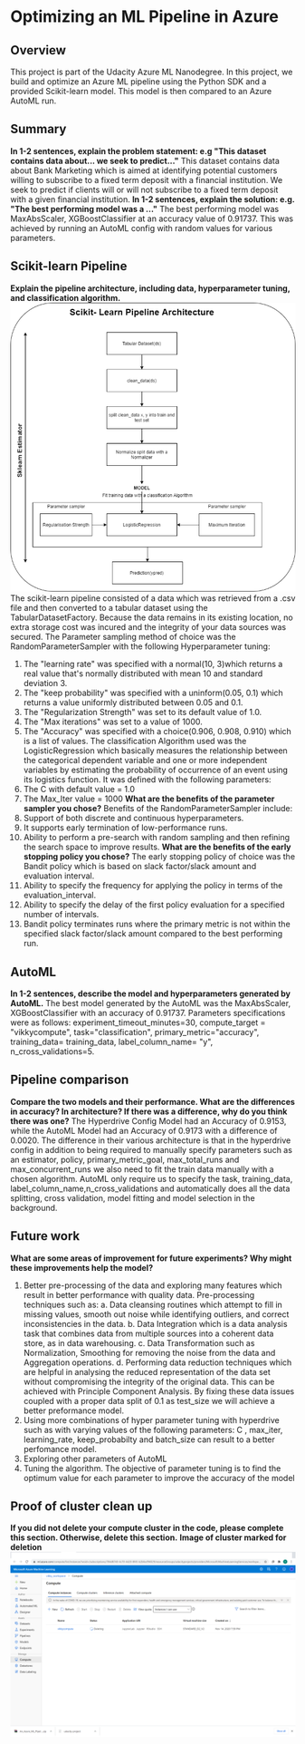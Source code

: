 # Optimizing an ML Pipeline in Azure

## Overview
This project is part of the Udacity Azure ML Nanodegree.
In this project, we build and optimize an Azure ML pipeline using the Python SDK and a provided Scikit-learn model.
This model is then compared to an Azure AutoML run.

## Summary
**In 1-2 sentences, explain the problem statement: e.g "This dataset contains data about... we seek to predict..."**
This dataset contains data about Bank Marketing which is aimed at identifying potential customers willing to subscribe to a fixed term deposit with a financial institution. We seek to predict if clients will or will not subscribe to a fixed term deposit with a given financial institution.
**In 1-2 sentences, explain the solution: e.g. "The best performing model was a ..."**
The best performing model was MaxAbsScaler, XGBoostClassifier at an accuracy value of 0.91737. This was achieved by running an AutoML config with random values for various parameters.
## Scikit-learn Pipeline
**Explain the pipeline architecture, including data, hyperparameter tuning, and classification algorithm.**
![alt text](https://github.com/vikkyfama/An_Azure_ML_Pipeline/blob/toria/Scikit-Learn%20Pipeline%20Architecture.png)
The scikit-learn pipeline consisted of a data which was retrieved from a .csv file and then converted to a tabular dataset using the TabularDatasetFactory. Because the data remains in its existing location, no extra storage cost was incured and the integrity of your data sources was secured.
The Parameter sampling method of choice was the RandomParameterSampler with the following Hyperparameter tuning:
1. The "learning rate" was specified with a normal(10, 3)which returns a real value that's normally distributed with mean 10 and standard deviation 3.
2. The "keep probability" was specified with a uninform(0.05, 0.1) which returns a value uniformly distributed between 0.05 and 0.1.
3. The "Regularization Strength" was set to its default value of 1.0.
4. The "Max iterations" was set to a value of 1000.
5. The "Accuracy" was specified with a choice(0.906, 0.908, 0.910) which is a list of values.
The classification Algorithm used was the LogisticRegression which basically measures the relationship between the categorical dependent variable and one or more independent variables by estimating the probability of occurrence of an event using its logistics function. It was defined with the following parameters:
1. The C with default value = 1.0
2. The Max_Iter value = 1000
**What are the benefits of the parameter sampler you chose?**
Benefits of the RandomParameterSampler include:
1. Support of both discrete and continuous hyperparameters. 
2. It supports early termination of low-performance runs. 
3. Ability to perform a pre-search with random sampling and then refining the search space to improve results.
**What are the benefits of the early stopping policy you chose?**
The early stopping policy of choice was the Bandit policy which is based on slack factor/slack amount and evaluation interval.
1. Ability to specify the frequency for applying the policy in terms of the evaluation_interval.
2. Ability to specify the  delay of the first policy evaluation for a specified number of intervals.
3. Bandit policy terminates runs where the primary metric is not within the specified slack factor/slack amount compared to the best performing run.
## AutoML
**In 1-2 sentences, describe the model and hyperparameters generated by AutoML.**
The best model generated by the AutoML was the MaxAbsScaler, XGBoostClassifier with an accuracy of 0.91737. Parameters specifications were as follows: experiment_timeout_minutes=30, compute_target = "vikkycompute", task="classification", primary_metric="accuracy", training_data= training_data, label_column_name= "y", n_cross_validations=5.
## Pipeline comparison
**Compare the two models and their performance. What are the differences in accuracy? In architecture? If there was a difference, why do you think there was one?**
The Hyperdrive Config Model had an Accuracy of 0.9153, while the AutoML Model had an Accuracy of 0.9173 with a difference of 0.0020. The difference in their various architecture is that in the hyperdrive config in addition to being required to manually specify parameters such as an estimator, policy, primary_metric_goal, max_total_runs and max_concurrent_runs we also need to fit the train data manually with a chosen algorithm. AutoML only require us to specify the task, training_data, label_column_name,n_cross_validations and automatically does all the data splitting, cross validation, model fitting and model selection in the background.
## Future work
**What are some areas of improvement for future experiments? Why might these improvements help the model?**
1. Better pre-processing of the data and exploring many features which result in better performance with quality data. Pre-processing techniques such as:
a. Data cleansing routines which attempt to fill in missing values, smooth out noise while identifying outliers, and correct inconsistencies in the data.
b. Data Integration which is a data analysis task that combines data from multiple sources into a coherent data store, as in data warehousing.
c. Data Transformation such as Normalization, Smoothing for removing the noise from the data and Aggregation operations.
d. Performing data reduction techniques which are helpful in analysing the reduced representation of the data set without compromising the integrity of the original data. This      can be achieved with Principle Component Analysis. By fixing these data issues coupled with a proper data split of 0.1 as test_size we will achieve a better preformance          model.
2. Using more combinations of hyper parameter tuning with hyperdrive such as with varying values of the following parameters: C , max_iter, learning_rate, keep_probabilty and      batch_size can result to a better perfomance model.
3. Exploring other parameters of AutoML
4. Tuning the algorithm. The objective of parameter tuning is to find the optimum value for each parameter to improve the accuracy of the model
## Proof of cluster clean up
**If you did not delete your compute cluster in the code, please complete this section. Otherwise, delete this section.**
**Image of cluster marked for deletion**
![alt text](https://github.com/vikkyfama/An_Azure_ML_Pipeline/blob/toria/ClusterCleanUp.png)
